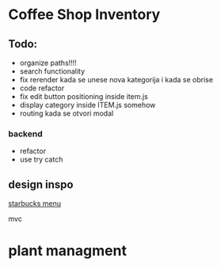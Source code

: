 # Coffee Shop Inventory

## Todo:

- organize paths!!!!
- search functionality
- fix rerender kada se unese nova kategorija i kada se obrise
- code refactor
- fix edit button positioning inside item.js
- display category inside ITEM.js somehow
- routing kada se otvori modal

### backend

- refactor
- use try catch

## design inspo

[starbucks menu](https://www.starbucks.com/menu)

mvc

# plant managment
